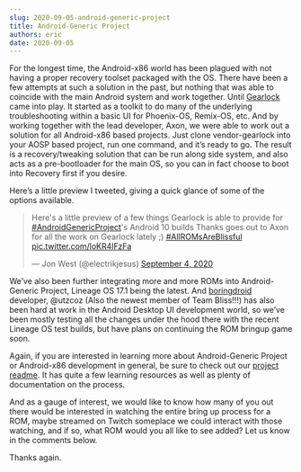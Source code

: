 ```yaml
---
slug: 2020-09-05-android-generic-project
title: Android-Generic Project
authors: eric
date: 2020-09-05
---
```


For the longest time, the Android-x86 world has been plagued with not having a proper recovery toolset packaged with the OS. There have been a few attempts at such a solution in the past, but nothing that was able to coincide with the main Android system and work together. Until [Gearlock][gearlock] came into play. It started as a toolkit to do many of the underlying troubleshooting within a basic UI for Phoenix-OS, Remix-OS, etc. And by working together with the lead developer, Axon, we were able to work out a solution for all Android-x86 based projects. Just clone vendor-gearlock into your AOSP based project, run one command, and it’s ready to go. The result is a recovery/tweaking solution that can be run along side system, and also acts as a pre-bootloader for the main OS, so you can in fact choose to boot into Recovery first if you desire.

[gearlock]: https://supreme-gamers.com/threads/gearlock-custom-recovery-replacement-for-android-x86.169/

Here’s a little preview I tweeted, giving a quick glance of some of the options available.

<blockquote class="twitter-tweet"><p lang="en" dir="ltr">Here&#39;s a little preview of a few things Gearlock is able to provide for <a href="https://twitter.com/hashtag/AndroidGenericProject?src=hash&amp;ref_src=twsrc%5Etfw">#AndroidGenericProject</a>&#39;s Android 10 builds Thanks goes out to Axon for all the work on Gearlock lately ;) <a href="https://twitter.com/hashtag/AllROMsAreBlissful?src=hash&amp;ref_src=twsrc%5Etfw">#AllROMsAreBlissful</a> <a href="https://t.co/loKR4IFzFa">pic.twitter.com/loKR4IFzFa</a></p>&mdash; Jon West (@electrikjesus) <a href="https://twitter.com/electrikjesus/status/1302032014636441605?ref_src=twsrc%5Etfw">September 4, 2020</a></blockquote> <script async src="https://platform.twitter.com/widgets.js" charset="utf-8"></script> 

We’ve also been further integrating more and more ROMs into Android-Generic Project, Lineage OS 17.1 being the latest. And [boringdroid][boringdroid] developer, @utzcoz (Also the newest member of Team Bliss!!!) has also been hard at work in the Android Desktop UI development world, so we’ve been mostly testing all the changes under the hood there with the recent Lineage OS test builds, but have plans on continuing the ROM bringup game soon.

[boringdroid]: https://github.com/boringdroid

Again, if you are interested in learning more about Android-Generic Project or Android-x86 development in general, be sure to check out our [project readme][project-readme]. It has quite a few learning resources as well as plenty of documentation on the process.

[project-readme]: https://gitlab.com/android-generic/vendor_android-generic

And as a gauge of interest, we would like to know how many of you out there would be interested in watching the entire bring up process for a ROM, maybe streamed on Twitch someplace we could interact with those watching, and if so, what ROM would you all like to see added? Let us know in the comments below.

Thanks again.